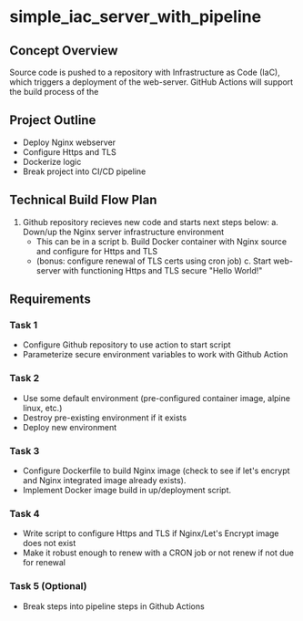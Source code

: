 # simple_iac_server_with_pipeline

## Concept Overview

Source code is pushed to a repository with Infrastructure as Code (IaC), which triggers a deployment of the web-server. GitHub Actions will support the build process of the 

## Project Outline

- Deploy Nginx webserver
- Configure Https and TLS
- Dockerize logic
- Break project into CI/CD pipeline

## Technical Build Flow Plan

1. Github repository recieves new code and starts next steps below:
 a. Down/up the Nginx server infrastructure environment
   - This can be in a script
 b. Build Docker container with Nginx source and configure for Https and TLS
   - (bonus: configure renewal of TLS certs using cron job)
 c. Start web-server with functioning Https and TLS secure "Hello World!"

## Requirements

### Task 1

- Configure Github repository to use action to start script
- Parameterize secure environment variables to work with Github Action

### Task 2

- Use some default environment (pre-configured container image, alpine linux, etc.)
- Destroy pre-existing environment if it exists
- Deploy new environment

### Task 3

- Configure Dockerfile to build Nginx image (check to see if let's encrypt and Nginx integrated image already exists). 
- Implement Docker image build in up/deployment script.

### Task 4

- Write script to configure Https and TLS if Nginx/Let's Encrypt image does not exist
- Make it robust enough to renew with a CRON job or not renew if not due for renewal

### Task 5 (Optional)

- Break steps into pipeline steps in Github Actions



